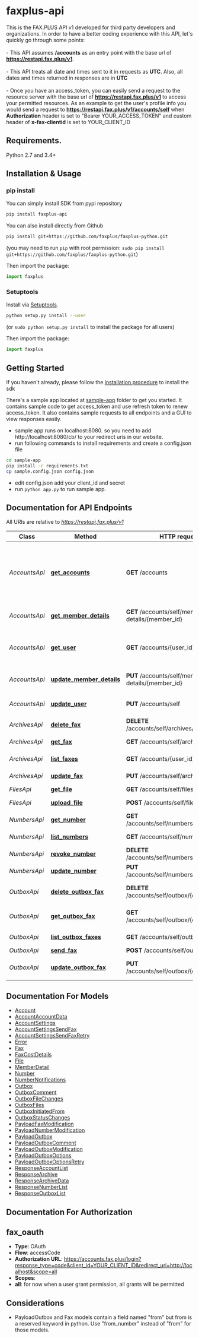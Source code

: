# faxplus-api
This is the FAX.PLUS API v1 developed for third party developers and organizations. In order to have a better coding experience with this API, let's quickly go through some points:<br /><br /> - This API assumes **/accounts** as an entry point with the base url of **https://restapi.fax.plus/v1**. <br /><br /> - This API treats all date and times sent to it in requests as **UTC**. Also, all dates and times returned in responses are in **UTC**<br /><br /> - Once you have an access_token, you can easily send a request to the resource server with the base url of **https://restapi.fax.plus/v1** to access your permitted resources. As an example to get the user's profile info you would send a request to **https://restapi.fax.plus/v1/accounts/self** when **Authorization** header is set to \"Bearer YOUR_ACCESS_TOKEN\" and custom header of **x-fax-clientid** is set to YOUR_CLIENT_ID

## Requirements.

Python 2.7 and 3.4+

## Installation & Usage
### pip install

You can simply install SDK from pypi repository
```sh
pip install faxplus-api
```

You can also install directly from Github

```sh
pip install git+https://github.com/faxplus/faxplus-python.git
```
(you may need to run `pip` with root permission: `sudo pip install git+https://github.com/faxplus/faxplus-python.git`)

Then import the package:
```python
import faxplus 
```

### Setuptools

Install via [Setuptools](http://pypi.python.org/pypi/setuptools).

```sh
python setup.py install --user
```
(or `sudo python setup.py install` to install the package for all users)

Then import the package:
```python
import faxplus
```

## Getting Started

If you haven't already, please follow the [installation procedure](#installation--usage) to install the sdk

There's a sample app located at [sample-app](https://github.com/faxplus/faxplus-sample-python.git) folder to get you started. It contains sample code to get access_token and use refresh token to renew access_token. It also contains sample requests to all endpoints and a GUI to view responses easily.
- sample app runs on localhost:8080. so you need to add http://localhost:8080/cb/ to your redirect uris in our website.
- run following commands to install requirements and create a config.json file

```sh
cd sample-app
pip install -r requirements.txt
cp sample.config.json config.json
```
- edit config.json add your client_id and secret
- run `python app.py` to run sample app.

## Documentation for API Endpoints

All URIs are relative to *https://restapi.fax.plus/v1*

Class | Method | HTTP request | Description
------------ | ------------- | ------------- | -------------
*AccountsApi* | [**get_accounts**](docs/AccountsApi.md#get_accounts) | **GET** /accounts | Get account information of all members of your corporate account
*AccountsApi* | [**get_member_details**](docs/AccountsApi.md#get_member_details) | **GET** /accounts/self/member-details/{member_id} | Get member details
*AccountsApi* | [**get_user**](docs/AccountsApi.md#get_user) | **GET** /accounts/{user_id} | Get account information for admin or member
*AccountsApi* | [**update_member_details**](docs/AccountsApi.md#update_member_details) | **PUT** /accounts/self/member-details/{member_id} | Modify member details
*AccountsApi* | [**update_user**](docs/AccountsApi.md#update_user) | **PUT** /accounts/self | Modify account information
*ArchivesApi* | [**delete_fax**](docs/ArchivesApi.md#delete_fax) | **DELETE** /accounts/self/archives/{fax_id} | Delete a fax
*ArchivesApi* | [**get_fax**](docs/ArchivesApi.md#get_fax) | **GET** /accounts/self/archives/{fax_id} | Get a fax record
*ArchivesApi* | [**list_faxes**](docs/ArchivesApi.md#list_faxes) | **GET** /accounts/{user_id}/archives | Get fax records
*ArchivesApi* | [**update_fax**](docs/ArchivesApi.md#update_fax) | **PUT** /accounts/self/archives/{fax_id} | Modify fax record
*FilesApi* | [**get_file**](docs/FilesApi.md#get_file) | **GET** /accounts/self/files/{fax_id} | get a file
*FilesApi* | [**upload_file**](docs/FilesApi.md#upload_file) | **POST** /accounts/self/files | upload a file
*NumbersApi* | [**get_number**](docs/NumbersApi.md#get_number) | **GET** /accounts/self/numbers/{number} | Get number information
*NumbersApi* | [**list_numbers**](docs/NumbersApi.md#list_numbers) | **GET** /accounts/self/numbers | Get your numbers
*NumbersApi* | [**revoke_number**](docs/NumbersApi.md#revoke_number) | **DELETE** /accounts/self/numbers/{number} | Revoke number
*NumbersApi* | [**update_number**](docs/NumbersApi.md#update_number) | **PUT** /accounts/self/numbers/{number} | Assign number
*OutboxApi* | [**delete_outbox_fax**](docs/OutboxApi.md#delete_outbox_fax) | **DELETE** /accounts/self/outbox/{outbox_fax_id} | Delete a fax from outbox
*OutboxApi* | [**get_outbox_fax**](docs/OutboxApi.md#get_outbox_fax) | **GET** /accounts/self/outbox/{outbox_fax_id} | Get an outbox record
*OutboxApi* | [**list_outbox_faxes**](docs/OutboxApi.md#list_outbox_faxes) | **GET** /accounts/self/outbox | Get outbox records
*OutboxApi* | [**send_fax**](docs/OutboxApi.md#send_fax) | **POST** /accounts/self/outbox | Send a fax
*OutboxApi* | [**update_outbox_fax**](docs/OutboxApi.md#update_outbox_fax) | **PUT** /accounts/self/outbox/{outbox_fax_id} | Modify a fax record in outbox


## Documentation For Models

 - [Account](docs/Account.md)
 - [AccountAccountData](docs/AccountAccountData.md)
 - [AccountSettings](docs/AccountSettings.md)
 - [AccountSettingsSendFax](docs/AccountSettingsSendFax.md)
 - [AccountSettingsSendFaxRetry](docs/AccountSettingsSendFaxRetry.md)
 - [Error](docs/Error.md)
 - [Fax](docs/Fax.md)
 - [FaxCostDetails](docs/FaxCostDetails.md)
 - [File](docs/File.md)
 - [MemberDetail](docs/MemberDetail.md)
 - [Number](docs/Number.md)
 - [NumberNotifications](docs/NumberNotifications.md)
 - [Outbox](docs/Outbox.md)
 - [OutboxComment](docs/OutboxComment.md)
 - [OutboxFileChanges](docs/OutboxFileChanges.md)
 - [OutboxFiles](docs/OutboxFiles.md)
 - [OutboxInitiatedFrom](docs/OutboxInitiatedFrom.md)
 - [OutboxStatusChanges](docs/OutboxStatusChanges.md)
 - [PayloadFaxModification](docs/PayloadFaxModification.md)
 - [PayloadNumberModification](docs/PayloadNumberModification.md)
 - [PayloadOutbox](docs/PayloadOutbox.md)
 - [PayloadOutboxComment](docs/PayloadOutboxComment.md)
 - [PayloadOutboxModification](docs/PayloadOutboxModification.md)
 - [PayloadOutboxOptions](docs/PayloadOutboxOptions.md)
 - [PayloadOutboxOptionsRetry](docs/PayloadOutboxOptionsRetry.md)
 - [ResponseAccountList](docs/ResponseAccountList.md)
 - [ResponseArchive](docs/ResponseArchive.md)
 - [ResponseArchiveData](docs/ResponseArchiveData.md)
 - [ResponseNumberList](docs/ResponseNumberList.md)
 - [ResponseOutboxList](docs/ResponseOutboxList.md)


## Documentation For Authorization


## fax_oauth

- **Type**: OAuth
- **Flow**: accessCode
- **Authorization URL**: https://accounts.fax.plus/login?response_type=code&client_id=YOUR_CLIENT_ID&redirect_uri=http://localhost&scope=all
- **Scopes**: 
 - **all**: for now when a user grant permission, all grants will be permitted


## Considerations
- PayloadOutbox and Fax models contain a field named "from" but from is a reserved keyword in python. Use "from_number" instead of "from" for those models.



